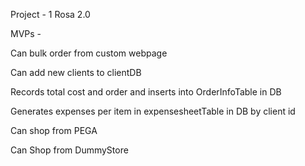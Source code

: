 Project - 1 Rosa 2.0

MVPs -

Can bulk order from custom webpage

Can add new clients to clientDB

Records total cost and order and inserts into OrderInfoTable in DB

Generates expenses per item in expensesheetTable in DB by client id

Can shop from PEGA 

Can Shop from DummyStore


